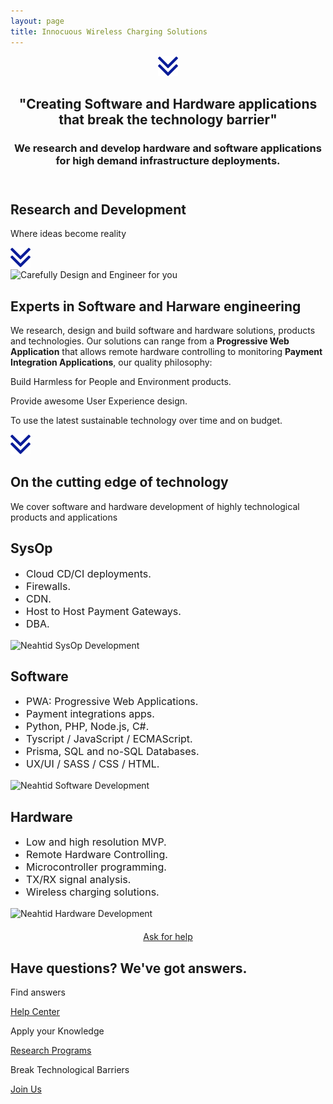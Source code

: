 ```yaml
---
layout: page
title: Innocuous Wireless Charging Solutions
---
```

<header class="section-1">
  <div class="section-arrow"><div onClick="scrollto('#section-3')" class="section-arrow-react"><img src="assets/img/arrow.png"></div></div>
  <div class="container">
    <h2>"Creating Software and Hardware applications that break the technology barrier"</h2>
    <h3 id="section_1_h3" class="animated-hidden">We research and develop hardware and software applications for high demand infrastructure deployments.</h3>
  </div>
</header>
<section class="section-2">
  <h2>Research and Development</h2>
  <p>Where ideas become reality</p>
</section>
<section class="section-3" id="section-3">
  <div class="section-arrow"><div onClick="scrollto('#section-4')" class="section-arrow-react"><img src="assets/img/arrow.png"></div></div>
  <div class="container">
    <div class="row">
      <div class="col-12 col-md-6 centered">
        <img src="https://github.com/Neahtid/neahtid.github.io/assets/135855332/ca902947-c4c1-4324-8930-3f62ee2fa15f" alt="Carefully Design and Engineer for you"/>
      </div>
      <div class="col-12 col-md-6 infoblock">
        <h2>Experts in Software and Harware engineering</h2>
        <p>We research, design and build software and hardware solutions, products and technologies. Our solutions can range from a <b>Progressive Web Application</b> that allows remote hardware controlling to monitoring <b>Payment Integration Applications</b>, our quality philosophy: </p>
        <p class="plist"><i class="fa fa-leaf"></i>Build Harmless for People and Environment products.</p>
        <p class="plist"><i class="fa fa-battery-full"></i>Provide awesome User Experience design.</p>
        <p class="plist"><i class="far fa-clock"></i>To use the latest sustainable technology over time and on budget.</p>
      </div>
    </div>
  </div>
</section>
<section class="section-4" id="section-4">
  <div class="section-arrow"><div onClick="scrollto('#section-5')" class="section-arrow-react"><img src="assets/img/arrow.png"></div></div>
  <h1>On the cutting edge of technology</h1>
  <p>We cover software and hardware development of highly technological products and applications</p>
  <div class="row badges">
    <div class="col-md-4 col-xs-12 badge">
      <div class="badge-inner">
        <h2>SysOp</h2>
        <ul style="padding-left: 25px; text-align: left; font-size: 16px;">
          <li>Cloud CD/CI deployments.</li>
          <li>Firewalls.</li>
          <li>CDN.</li>
          <li>Host to Host Payment Gateways.</li>
          <li>DBA.</li>
        </ul>
        <img src="https://github.com/Neahtid/neahtid.github.io/assets/135855332/b54d1ac4-728d-492b-8df5-efbf6ae4b2b7" alt="Neahtid SysOp Development"/>
      </div>
    </div>
    <div class="col-md-4 col-xs-12 badge">
      <div class="badge-inner">
        <h2>Software</h2>
        <ul style="padding-left: 25px; text-align: left; font-size: 16px;">
          <li>PWA: Progressive Web Applications.</li>
          <li>Payment integrations apps.</li>
          <li>Python, PHP, Node.js, C#.</li>
          <li>Tyscript / JavaScript / ECMAScript.</li>
          <li>Prisma, SQL and no-SQL Databases.</li>
          <li>UX/UI / SASS / CSS / HTML.</li>
        </ul>
        <img src="https://github.com/Neahtid/neahtid.github.io/assets/135855332/04e136f3-18ed-4b69-85f1-ff6d20d607ce" alt="Neahtid Software Development"/>
      </div>
    </div>
    <div class="col-md-4 col-xs-12 badge">
      <div class="badge-inner">
        <h2>Hardware</h2>
        <ul style="padding-left: 25px; text-align: left; font-size: 16px;">
          <li>Low and high resolution MVP.</li>
          <li>Remote Hardware Controlling.</li>
          <li>Microcontroller programming.</li>
          <li>TX/RX signal analysis.</li>
          <li>Wireless charging solutions.</li>
        </ul>
        <img src="https://github.com/Neahtid/neahtid.github.io/assets/135855332/c38970ed-44ed-4c8f-bcb1-5715aa0edd1d" alt="Neahtid Hardware Development"/>
      </div>
    </div>
  </div>
  <div class="row">
    <div class="col-sm-12" style="text-align: center; padding-top: 4%;">
      <a href="http://bit.ly/2LXlevV" target="_blank" class="btn btn-primary"  style="margin: 0 auto; text-align: center;">Ask for help</a>
    </div>
  </div>
</section>
<section class="section-5" id="section-5">
  <h2>Have questions? We've got answers.</h2>
  <div class="container badges">
    <div class="row">
      <div class="col-12 col-md-4">
        <p class="large-i"><i class="far fa-life-ring"></i></p>
        <p>Find answers</p>
        <p><a href="./contact-us.html">Help Center <i class="fa fa-arrow-right"></i></a></p>
      </div>
      <div class="col-12 col-md-4">
        <p class="large-i"><i class="fa fa-university"></i></p>
        <p>Apply your Knowledge</p>
        <p><a href="./research-program.html">Research Programs <i class="fa fa-arrow-right"></i></a></p>
      </div>
      <div class="col-12 col-md-4">
        <p class="large-i"><i class="fab fa-wpforms"></i></p>
        <p>Break Technological Barriers</p>
        <p><a href="https://goo.gl/forms/wJCzyBT6n0PDMShl1" target="_blank">Join Us <i class="fa fa-arrow-right"></i></a></p>
      </div>
    </div>
  </div>
</section>


